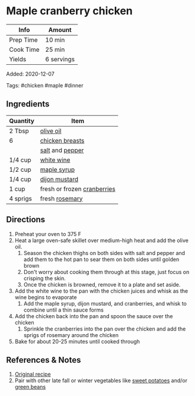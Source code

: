 # Maple cranberry chicken

| Info      | Amount     |
| --------- | ---------- |
| Prep Time | 10 min     |
| Cook Time | 25 min     |
| Yields    | 6 servings |

Added: 2020-12-07

Tags: #chicken #maple #dinner

## Ingredients

| Quantity | Item                                                                  |
| -------- | --------------------------------------------------------------------- |
| 2 Tbsp   | [olive oil](../Ingredients/olive%20oil.md)                              |
| 6        | [chicken breasts](../Ingredients/chicken%20breast.md)                   |
|          | [salt](../Ingredients/salt.md) and [pepper](../Ingredients/pepper.md) |
| 1/4 cup  | [white wine](../Ingredients/white%20wine.md)                            |
| 1/2 cup  | [maple syrup](../Ingredients/maple%20syrup.md)                          |
| 1/4 cup  | [dijon mustard](../Ingredients/dijon%20mustard.md)                      |
| 1 cup    | fresh or frozen [cranberries](../Ingredients/cranberry.md)            |
| 4 sprigs | fresh [rosemary](../Ingredients/rosemary.md)                          |

## Directions

1. Preheat your oven to 375 F
2. Heat a large oven-safe skillet over medium-high heat and add the olive oil.
    1. Season the chicken thighs on both sides with salt and pepper and add them to the hot pan to sear them on both sides until golden brown
    2. Don't worry about cooking them through at this stage, just focus on crisping the skin.
    3. Once the chicken is browned, remove it to a plate and set aside.
3. Add the white wine to the pan with the chicken juices and whisk as the wine begins to evaporate
    1. Add the maple syrup, dijon mustard, and cranberries, and whisk to combine until a thin sauce forms
4. Add the chicken back into the pan and spoon the sauce over the chicken
    1. Sprinkle the cranberries into the pan over the chicken and add the sprigs of rosemary around the chicken
5. Bake for about 20-25 minutes until cooked through

## References & Notes

1. [Original recipe](https://thebusybaker.ca/maple-cranberry-roast-chicken/#wprm-recipe-container-12798)
2. Pair with other late fall or winter vegetables like [sweet potatoes](../Ingredients/sweet%20potato.md) and/or [green beans](../Ingredients/green%20beans.md)